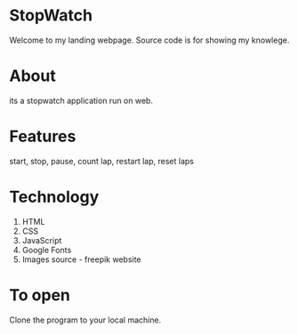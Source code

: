 # StopWatch
Welcome to my landing webpage. Source code is for showing my knowlege.

# About
its a stopwatch application run on web.

# Features
start, stop, pause, count lap, restart lap, reset laps

# Technology
1. HTML
2. CSS
3. JavaScript
4. Google Fonts
5. Images source - freepik website

# To open
Clone the program to your local machine.

